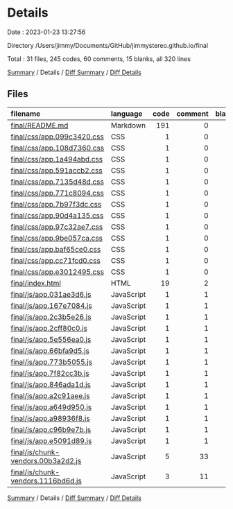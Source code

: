 # Details

Date : 2023-01-23 13:27:56

Directory /Users/jimmy/Documents/GitHub/jimmystereo.github.io/final

Total : 31 files,  245 codes, 60 comments, 15 blanks, all 320 lines

[Summary](results.md) / Details / [Diff Summary](diff.md) / [Diff Details](diff-details.md)

## Files
| filename | language | code | comment | blank | total |
| :--- | :--- | ---: | ---: | ---: | ---: |
| [final/README.md](/final/README.md) | Markdown | 191 | 0 | 12 | 203 |
| [final/css/app.099c3420.css](/final/css/app.099c3420.css) | CSS | 1 | 0 | 0 | 1 |
| [final/css/app.108d7360.css](/final/css/app.108d7360.css) | CSS | 1 | 0 | 0 | 1 |
| [final/css/app.1a494abd.css](/final/css/app.1a494abd.css) | CSS | 1 | 0 | 0 | 1 |
| [final/css/app.591accb2.css](/final/css/app.591accb2.css) | CSS | 1 | 0 | 0 | 1 |
| [final/css/app.7135d48d.css](/final/css/app.7135d48d.css) | CSS | 1 | 0 | 0 | 1 |
| [final/css/app.771c8094.css](/final/css/app.771c8094.css) | CSS | 1 | 0 | 0 | 1 |
| [final/css/app.7b97f3dc.css](/final/css/app.7b97f3dc.css) | CSS | 1 | 0 | 0 | 1 |
| [final/css/app.90d4a135.css](/final/css/app.90d4a135.css) | CSS | 1 | 0 | 0 | 1 |
| [final/css/app.97c32ae7.css](/final/css/app.97c32ae7.css) | CSS | 1 | 0 | 0 | 1 |
| [final/css/app.9be057ca.css](/final/css/app.9be057ca.css) | CSS | 1 | 0 | 0 | 1 |
| [final/css/app.baf65ce0.css](/final/css/app.baf65ce0.css) | CSS | 1 | 0 | 0 | 1 |
| [final/css/app.cc71fcd0.css](/final/css/app.cc71fcd0.css) | CSS | 1 | 0 | 0 | 1 |
| [final/css/app.e3012495.css](/final/css/app.e3012495.css) | CSS | 1 | 0 | 0 | 1 |
| [final/index.html](/final/index.html) | HTML | 19 | 2 | 3 | 24 |
| [final/js/app.031ae3d6.js](/final/js/app.031ae3d6.js) | JavaScript | 1 | 1 | 0 | 2 |
| [final/js/app.167e7084.js](/final/js/app.167e7084.js) | JavaScript | 1 | 1 | 0 | 2 |
| [final/js/app.2c3b5e26.js](/final/js/app.2c3b5e26.js) | JavaScript | 1 | 1 | 0 | 2 |
| [final/js/app.2cff80c0.js](/final/js/app.2cff80c0.js) | JavaScript | 1 | 1 | 0 | 2 |
| [final/js/app.5e556ea0.js](/final/js/app.5e556ea0.js) | JavaScript | 1 | 1 | 0 | 2 |
| [final/js/app.66bfa9d5.js](/final/js/app.66bfa9d5.js) | JavaScript | 1 | 1 | 0 | 2 |
| [final/js/app.773b5055.js](/final/js/app.773b5055.js) | JavaScript | 1 | 1 | 0 | 2 |
| [final/js/app.7f82cc3b.js](/final/js/app.7f82cc3b.js) | JavaScript | 1 | 1 | 0 | 2 |
| [final/js/app.846ada1d.js](/final/js/app.846ada1d.js) | JavaScript | 1 | 1 | 0 | 2 |
| [final/js/app.a2c91aee.js](/final/js/app.a2c91aee.js) | JavaScript | 1 | 1 | 0 | 2 |
| [final/js/app.a649d950.js](/final/js/app.a649d950.js) | JavaScript | 1 | 1 | 0 | 2 |
| [final/js/app.a98936f8.js](/final/js/app.a98936f8.js) | JavaScript | 1 | 1 | 0 | 2 |
| [final/js/app.c96b9e7b.js](/final/js/app.c96b9e7b.js) | JavaScript | 1 | 1 | 0 | 2 |
| [final/js/app.e5091d89.js](/final/js/app.e5091d89.js) | JavaScript | 1 | 1 | 0 | 2 |
| [final/js/chunk-vendors.00b3a2d2.js](/final/js/chunk-vendors.00b3a2d2.js) | JavaScript | 5 | 33 | 0 | 38 |
| [final/js/chunk-vendors.1116bd6d.js](/final/js/chunk-vendors.1116bd6d.js) | JavaScript | 3 | 11 | 0 | 14 |

[Summary](results.md) / Details / [Diff Summary](diff.md) / [Diff Details](diff-details.md)